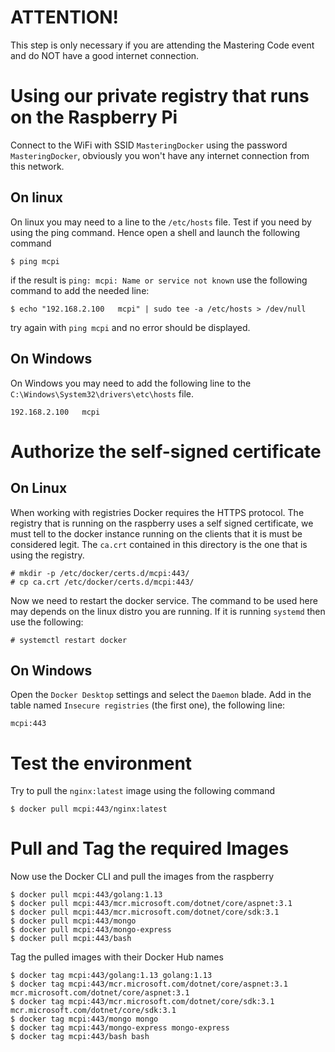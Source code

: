 # ATTENTION!

This step is only necessary if you are attending the Mastering Code event and do NOT have a good internet connection.


# Using our private registry that runs on the Raspberry Pi

Connect to the WiFi with SSID `MasteringDocker` using the password `MasteringDocker`, obviously you won't have any internet connection from this network.

## On linux 
On linux you may need to a line to the `/etc/hosts` file.
Test if you need by using the ping command.
Hence open a shell and launch the following command

```console
$ ping mcpi
```

if the result is `ping: mcpi: Name or service not known` use the following command to add the needed line:

```console
$ echo "192.168.2.100	mcpi" | sudo tee -a /etc/hosts > /dev/null
```

try again with `ping mcpi` and no error should be displayed.

## On Windows

On Windows you may need to add the following line to the `C:\Windows\System32\drivers\etc\hosts` file.

```
192.168.2.100	mcpi
```


# Authorize the self-signed certificate

## On Linux 

When working with registries Docker requires the HTTPS protocol.
The registry that is running on the raspberry uses a self signed certificate, we must tell to the docker instance running on the clients that it is must be considered legit.
The `ca.crt` contained in this directory is the one that is using the registry.

```console
# mkdir -p /etc/docker/certs.d/mcpi:443/
# cp ca.crt /etc/docker/certs.d/mcpi:443/
```

Now we need to restart the docker service.
The command to be used here may depends on the linux distro you are running.
If it is running `systemd` then use the following:

```console
# systemctl restart docker
```

## On Windows

Open the `Docker Desktop` settings and select the `Daemon` blade.
Add in the table named `Insecure registries` (the first one), the following line:

```
mcpi:443
```

# Test the environment

Try to pull the `nginx:latest` image using the following command

```console
$ docker pull mcpi:443/nginx:latest
```


# Pull and Tag the required Images

Now use the Docker CLI and pull the images from the raspberry

```console
$ docker pull mcpi:443/golang:1.13
$ docker pull mcpi:443/mcr.microsoft.com/dotnet/core/aspnet:3.1
$ docker pull mcpi:443/mcr.microsoft.com/dotnet/core/sdk:3.1
$ docker pull mcpi:443/mongo
$ docker pull mcpi:443/mongo-express
$ docker pull mcpi:443/bash
```

Tag the pulled images with their Docker Hub names

```console
$ docker tag mcpi:443/golang:1.13 golang:1.13
$ docker tag mcpi:443/mcr.microsoft.com/dotnet/core/aspnet:3.1 mcr.microsoft.com/dotnet/core/aspnet:3.1
$ docker tag mcpi:443/mcr.microsoft.com/dotnet/core/sdk:3.1 mcr.microsoft.com/dotnet/core/sdk:3.1
$ docker tag mcpi:443/mongo mongo
$ docker tag mcpi:443/mongo-express mongo-express
$ docker tag mcpi:443/bash bash
```
